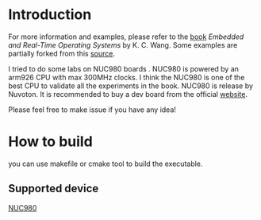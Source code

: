 



# Introduction

For more information and examples, please refer to the [book](https://link.springer.com/book/10.1007/978-3-031-28701-5) *Embedded and Real-Time Operating Systems* by K. C. Wang. Some examples are partially forked from this [source](https://eecs.wsu.edu/~cs460/ARMhome/). 

I tried to do some labs on NUC980 boards .  NUC980  is powered by an arm926 CPU with max 300MHz clocks. I think the NUC980 is one of the best CPU to validate all the experiments in the book. NUC980 is release by Nuvoton. It is recommended to buy a dev board from the official [website](https://www.nuvoton.com/products/microprocessors/arm9-mpus/nuc980-industrial-control-iot-series/).

Please feel free to make issue if you have any idea!



# How to build 



you can use makefile or cmake tool to build the executable.





## Supported device

[NUC980](nuc980.md)